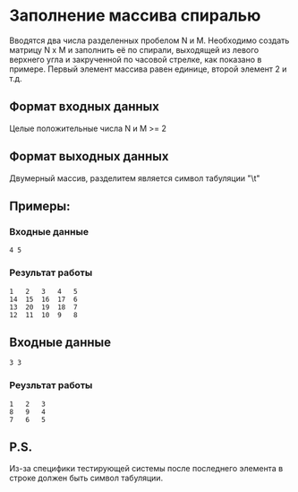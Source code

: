 # Заполнение массива спиралью
Вводятся два числа разделенных пробелом N и M. 
Необходимо создать матрицу N x M и заполнить её по спирали, 
выходящей из левого верхнего угла и закрученной по часовой 
стрелке, как показано в примере. Первый элемент массива 
равен единице, второй элемент 2 и т.д.


## Формат входных данных
Целые положительные числа N и M >= 2
## Формат выходных данных
Двумерный массив, разделитем является 
символ табуляции "\t"

## Примеры:
### Входные данные
```
4 5
```
### Результат работы
```
1	2	3	4	5	
14	15	16	17	6	
13	20	19	18	7	
12	11	10	9	8	
```

## Входные данные
```
3 3
```
### Реузльтат работы
```
1	2	3	
8	9	4	
7	6	5	
```
## P.S. 
Из-за специфики тестирующей системы после 
последнего элемента в строке должен быть символ 
табуляции.
